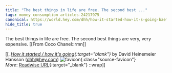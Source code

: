 ```yaml
---
title: "The best things in life are free. The second best ..."
tags: money consumption articles-24217975
canonical: https://world.hey.com/dhh/how-it-started-how-it-s-going-baefaf09
hide_title: true
---
```


The best things in life are free.
The second best things are very, very expensive.
[[From Coco Chanel::rmn]]


[[<cite>_[How it started / how it's going](https://world.hey.com/dhh/how-it-started-how-it-s-going-baefaf09){:target="_blank"}_</cite> by David Heinemeier Hansson (dhh@hey.com) ![favicon](https://s2.googleusercontent.com/s2/favicons?domain=world.hey.com){:class="source-favicon"}<br>
_More_: [Readwise URL](https://readwise.io/open/473406319){:target="_blank"}
::wrap]]